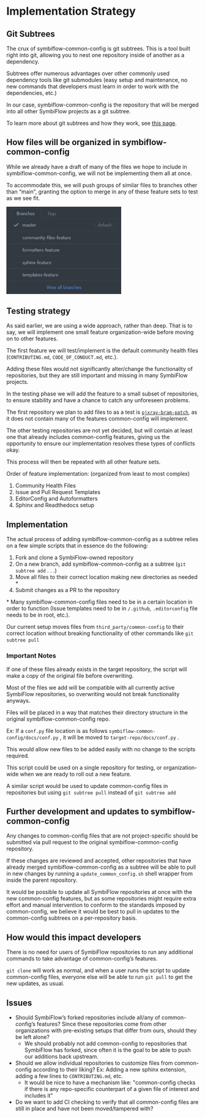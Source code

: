 # Implementation Strategy

## Git Subtrees

The crux of symbiflow-common-config is git subtrees. This is a tool built right into git, allowing you to nest one repository inside of another as a dependency.

Subtrees offer numerous advantages over other commonly used dependency tools like git submodules (easy setup and maintenance, no new commands that developers must learn in order to work with the dependencies, etc.)

In our case, symbiflow-common-config is the repository that will be merged into all other SymbiFlow projects as a git subtree.

To learn more about git subtrees and how they work, see [this page](https://www.atlassian.com/git/tutorials/git-subtree).


## How files will be organized in symbiflow-common-config

While we already have a draft of many of the files we hope to include in symbiflow-common-config, we will not be implementing them all at once.

To accommodate this, we will push groups of similar files to branches other than “main”, granting the option to merge in any of these feature sets to test as we see fit.

<img src="assets/img/branches-example.png" width=300px> 

## Testing strategy

As said earlier, we are using a wide approach, rather than deep. That is to say, we will implement one small feature organization-wide before moving on to other features.

The first feature we will test/implement is the default community health files (`CONTRIBUTING.md`, `CODE_OF_CONDUCT.md`, etc.).

Adding these files would not significantly alter/change the functionality of repositories, but they are still important and missing in many SymbiFlow projects.

In the testing phase we will add the feature to a small subset of repositories, to ensure stability and have a chance to catch any unforeseen problems.

The first repository we plan to add files to as a test is [`pjxray-bram-patch`](https://github.com/SymbiFlow/prjxray-bram-patch), as it does not contain many of the features common-config will implement.

The other testing repositories are not yet decided, but will contain at least one that already includes common-config features, giving us the opportunity to ensure our implementation resolves these types of conflicts okay.

This process will then be repeated with all other feature sets.

Order of feature implementation: (organized from least to most complex)
1. Community Health Files
2. Issue and Pull Request Templates
3. EditorConfig and Autoformatters
4. Sphinx and Readthedocs setup

## Implementation

The actual process of adding symbiflow-common-config as a subtree relies on a few simple scripts that in essence do the following:
1. Fork and clone a SymbiFlow-owned repository
2. On a new branch, add symbiflow-common-config as a subtree (`git subtree add` . . .)
3. Move all files to their correct location making new directories as needed *
4. Submit changes as a PR to the repository

\* Many symbiflow-common-config files need to be in a certain location in order to function (Issue templates need to be in `/.github`, `.editorconfig` file needs to be in root, etc.).

Our current setup moves files from `third_party/common-config` to their correct location without breaking functionality of other commands like `git subtree pull`

### Important Notes

If one of these files already exists in the target repository, the script will make a copy of the original file before overwriting.

Most of the files we add will be compatible with all currently active SymbiFlow repositories, so overwriting would not break functionality anyways.

Files will be placed in a way that matches their directory structure in the original symbiflow-common-config repo.

Ex: If a `conf.py` file location is as follows `symbiflow-common-config/docs/conf.py` , it will be moved to `target-repo/docs/conf.py` .

This would allow new files to be added easily with no change to the scripts required.

This script could be used on a single repository for testing, or organization-wide when we are ready to roll out a new feature.

A similar script would be used to update common-config files in repositories but using `git subtree pull` instead of `git subtree add`

## Further development and updates to symbiflow-common-config

Any changes to common-config files that are not project-specific should be submitted via pull request to the original symbiflow-common-config repository.

If these changes are reviewed and accepted, other repositories that have already merged symbiflow-common-config as a subtree will be able to pull in new changes by running a `update_common_config.sh` shell wrapper from inside the parent repository. 

It would be possible to update all SymbiFlow repositories at once with the new common-config features, but as some repositories might require extra effort and manual intervention to conform to the standards imposed by common-config, we believe it would be best to pull in updates to the common-config subtrees on a per-repository basis.

## How would this impact developers

There is no need for users of SymbiFlow repositories to run any additional commands to take advantage of common-config’s features.

`git clone` will work as normal, and when a user runs the script to update common-config files, everyone else will be able to run `git pull` to get the new updates, as usual.

## Issues

- Should SymbiFlow’s forked repositories include all/any of common-config’s features?
Since these repositories come from other organizations with pre-existing setups that differ from ours, should they be left alone?
  - We should probably not add common-config to repositories that SymbiFlow has forked, since often it is the goal to be able to push our additions back upstream.
- Should we allow individual repositories to customize files from common-config according to their liking?
Ex: Adding a new sphinx extension, adding a few lines to `CONTRIBUTING.md`, etc.
  - It would be nice to have a mechanism like: "common-config checks if there is any repo-specific counterpart of a given file of interest and includes it"
- Do we want to add CI checking to verify that all common-config files are still in place and have not been moved/tampered with?

